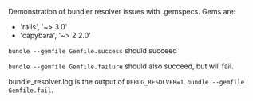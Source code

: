 Demonstration of bundler resolver issues with .gemspecs. Gems are:

* 'rails', '~> 3.0'
* 'capybara', '~> 2.2.0'

`bundle --gemfile Gemfile.success` should succeed

`bundle --gemfile Gemfile.failure` should also succeed, but will fail.

bundle_resolver.log is the output of `DEBUG_RESOLVER=1 bundle --gemfile Gemfile.fail`.
